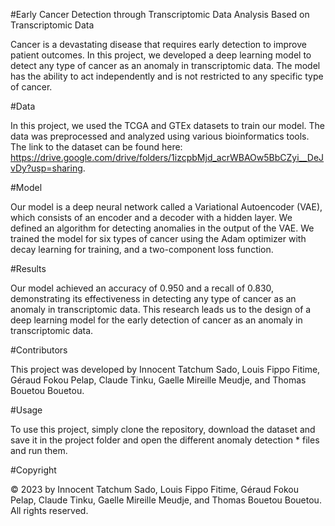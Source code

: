 #Early Cancer Detection through Transcriptomic Data Analysis Based on Transcriptomic Data

Cancer is a devastating disease that requires early detection to improve patient outcomes. In this project, we developed a deep learning model to detect any type of cancer as an anomaly in transcriptomic data. The model has the ability to act independently and is not restricted to any specific type of cancer.


#Data

In this project, we used the TCGA and GTEx datasets to train our model. The data was preprocessed and analyzed using various bioinformatics tools. The link to the dataset can be found here: https://drive.google.com/drive/folders/1izcpbMjd_acrWBAOw5BbCZyi__DeJvDy?usp=sharing.


#Model

Our model is a deep neural network called a Variational Autoencoder (VAE), which consists of an encoder and a decoder with a hidden layer. We defined an algorithm for detecting anomalies in the output of the VAE. We trained the model for six types of cancer using the Adam optimizer with decay learning for training, and a two-component loss function.


#Results

Our model achieved an accuracy of 0.950 and a recall of 0.830, demonstrating its effectiveness in detecting any type of cancer as an anomaly in transcriptomic data. This research leads us to the design of a deep learning model for the early detection of cancer as an anomaly in transcriptomic data.

#Contributors

This project was developed by Innocent Tatchum Sado, Louis Fippo Fitime, Géraud Fokou Pelap, Claude Tinku, Gaelle Mireille Meudje, and Thomas Bouetou Bouetou.


#Usage

To use this project, simply clone the repository, download the dataset and save it in the project folder and open the different anomaly detection * files and run them.


#Copyright

© 2023 by Innocent Tatchum Sado, Louis Fippo Fitime, Géraud Fokou Pelap, Claude Tinku, Gaelle Mireille Meudje, and Thomas Bouetou Bouetou. All rights reserved.
